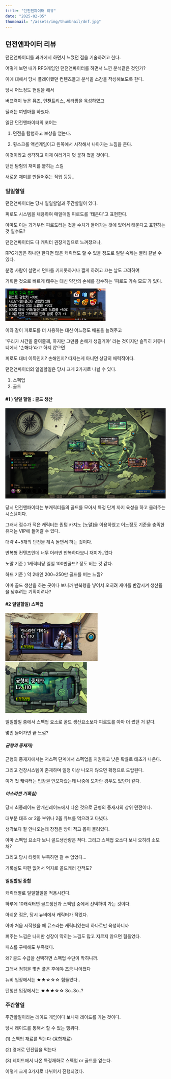 ```yaml
---
title: "던전앤파이터 리뷰"
date: "2025-02-05"
thumbnail: "/assets/img/thumbnail/dnf.jpg"
---
```


## 던전앤파이터 리뷰

던전앤파이터를 과거에서 하면서 느꼈던 점을 기술하려고 한다.

어떻게 보면 내가 RPG게임인 던전앤파이터를 하면서 느낀 분석같은 것인가?

이에 대해서 당시 플레이했던 컨텐츠들과 분석을 소감을 작성해보도록 한다.



당시 어느정도 현질을 해서 

버프력이 높은 뮤즈, 인챈트리스, 세라핌을 육성하였고

딜러는 여넨마를 하였다.



일단 던전앤파이터의 코어는

1. 던전을 탐험하고 보상을 얻는다. 

2. 횡스크롤 액션게임이고 왼쪽에서 시작해서 나아가는 느낌을 준다.



이것이라고 생각하고 이제 여러가지 덧 붙혀 졌을 것이다.

던전 탐험의 재미를 붙히는 스킬

새로운 재미를 만들어주는 직업 등등..



### 일일할일

던전앤파이터는 당시 일일할일과 주간할일이 있다.

피로도 시스템을 채용하여 매일매일 피로도를 '태운다'고 표현한다. 

아마도 이는 과거부터 피로도라는 것을 수치가 들어가는 것에 있어서 태운다고 표현하는 것 일수도?



던전앤파이터도 다 캐릭터 권장게임으로 느껴졌으나, 

RPG게임은 하나만 한다면 많은 캐릭터도 할 수 있을 정도로 일일 숙제는 빨리 끝날 수 있다.



분명 사람이 살면서 던파를 키지못하거나 짧게 하려고 끄는 날도 고려하여

기획한 것으로 빠르게 태우는 대신 약간의 손해를 감수하는 '피로도 가속 모드'가 있다.

![123123231](../../../images/dnfpost-01/123123231.png)

이와 같이 피로도를 더 사용하는 대신 어느정도 배율을 늘려주고

'우리가 시간을 줄여줄께, 하지만 그만큼 손해가 생길거야' 라는 것이지만 솔직히 커뮤니티에서 '손해다'라고 하지 않으면

피로도 대비 이득인지? 손해인지? 따지는게 아니면 상당히 매력적이다.



던전앤파이터의 일일할일은 당시 크게 2가지로 나뉠 수 있다.

1. 스펙업
2. 골드



#### #1 ) 일일 할일 : 골드 생산

![f1f94eb6-dd2a-9893-848f-ea086d40681e](../../../images/dnfpost-01/f1f94eb6-dd2a-9893-848f-ea086d40681e.png)

당시 던전앤파이터는 부캐릭터들의 골드를 모아서 특정 단계 까지 육성을 하고 물려주는 시스템이다.

그래서 점수가 적은 캐릭터는 퀀텀 카지노 [노말]을 이용하였고 어느정도 기준을 충족한 유저는 VIP에 들어갈 수 있다.

대략 4~5개의 던전을 계속 돌면서 하는 것이다.



반복형 컨텐츠인데 너무 어러번 반복하다보니 재미가..없다

노말 기준 ) 1캐릭터당 일일 100만골드? 정도 버는 것 같다. 

하드 기준 ) 약 2배인 200~250만 골드를 버는 느낌?



아마 골드 생산을 하는 곳이다 보니까 반복형을 넣어서 오히려 재미를 반감시켜 생산율을 낮추려는 기획이려나?



#### #2 일일할일) 스펙업

<img src="../../../images/dnfpost-01/4a499cf9-954a-51e7-ce5a-f49426455c36.png" alt="4a499cf9-954a-51e7-ce5a-f49426455c36" style="zoom: 67%;" />![0a4956ae-d30c-da63-3d2a-d532fc7d74c4](../../../images/dnfpost-01/0a4956ae-d30c-da63-3d2a-d532fc7d74c4.png)



일일할일 중에서 스펙업 요소로 골드 생산요소보다 피로도를 아마 더 썼던 거 같다.

몇번 들어가면 끝 느낌?



##### 균형의 중재자)

균형의 중재자에서는 저스펙 단계에서 스펙업을 지원하고 낮은 확률로 태초가 나온다.

그리고 천장시스템이 존재하며 일정 이상 나오지 않으면 확정으로 드랍된다.

이거 첫 캐릭터는 입장권 안모자랐는데 나중에 모자란 경우도 있던거 같다.



##### 이스라한 기록실)

당시 최종레이드 안개신레이드에서 나온 것으로 균형의 중재자의 상위 던전이다.

대부분 태초 or 2옵 부위나 2옵 큐브를 먹으려고 다녔다.

생각보다 잘 안나오는데 장점은 방이 적고 몹이 몰려있다.



아마 스펙업 요소다 보니 골드생산량은 적다. 그리고 스펙업 요소다 보니 오히려 소모처?

그리고 당시 티켓이 부족하면 갈 수 없었다...

기록실도 파편 없어서 억지로 골드캐러 간적도?



#### 일일할일 종합

캐릭터별로 일일할일을 적용시킨다. 

하루에 10캐릭터면 골드생산과 스펙업 중에서 선택하여 가는 것이다.



아쉬운 점은, 당시 뉴비에서 캐릭터가 적었다. 

아마 처음 시작했을 때 뮤즈라는 캐릭터였는데 하나로만 육성하니까 

퍼주는 느낌은 나지만 성장이 막히는 느낌도 많고 지르지 않으면 힘들었다.



패스를 구매해도 부족했다. 

왜? 골드 수급을 선택하면 스펙업 수단이 막히니까.

그래서 점핑을 몇번 풀은 후에야 조금 나아졌다



뉴비 입장에서는 ★★☆☆☆ 힘들었다..

던청년 입장에서는 ★★★☆☆ So..So..?



### 주간할일

주간할일이라는 레이드 게임이다 보니까 레이드를 가는 것이다.

당시 레이드를 통해서 할 수 있는 행위다.

(1) 스펙업 재료를 먹는다 (융합재료)

(2) 경매로 던전템을 먹는다

(3) 레이드에서 나온 특정재화로 스펙업 or 골드를 얻는다.



이렇게 크게 3가지로 나뉘어서 진행되었다.

